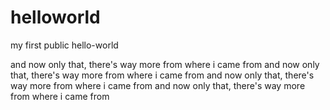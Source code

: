 # helloworld
my first public hello-world


and now only that, there's way more from where i came from
and now only that, there's way more from where i came from
and now only that, there's way more from where i came from
and now only that, there's way more from where i came from
